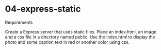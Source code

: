 # 04-express-static

Requirements

Create a Express server that uses static files. Place an index.html, an image and a css file in a directory named public. Use the index.html to display the photo and some caption text in red or another color using css.
